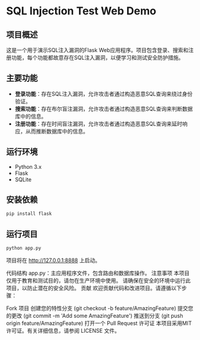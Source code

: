 # SQL Injection Test Web Demo

## 项目概述
这是一个用于演示SQL注入漏洞的Flask Web应用程序。项目包含登录、搜索和注册功能，每个功能都故意存在SQL注入漏洞，以便学习和测试安全防护措施。

## 主要功能
- **登录功能**：存在SQL注入漏洞，允许攻击者通过构造恶意SQL查询来绕过身份验证。
- **搜索功能**：存在布尔盲注漏洞，允许攻击者通过构造恶意SQL查询来判断数据库中的信息。
- **注册功能**：存在时间盲注漏洞，允许攻击者通过构造恶意SQL查询来延时响应，从而推断数据库中的信息。

## 运行环境
- Python 3.x
- Flask
- SQLite

## 安装依赖
```bash
pip install flask
```

## 运行项目
```bash
python app.py
```

项目将在 http://127.0.0.1:8888 上启动。

代码结构
app.py：主应用程序文件，包含路由和数据库操作。
注意事项
本项目仅用于教育和测试目的，请勿在生产环境中使用。
请确保在安全的环境中运行此项目，以防止潜在的安全风险。
贡献
欢迎贡献代码和改进项目。请遵循以下步骤：

Fork 项目
创建您的特性分支 (git checkout -b feature/AmazingFeature)
提交您的更改 (git commit -m 'Add some AmazingFeature')
推送到分支 (git push origin feature/AmazingFeature)
打开一个 Pull Request
许可证
本项目采用MIT许可证。有关详细信息，请参阅 LICENSE 文件。

